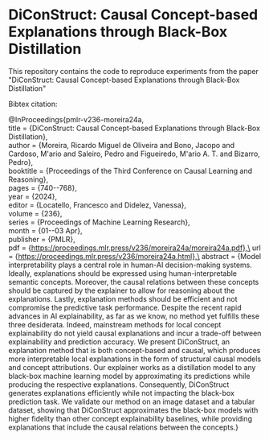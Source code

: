 # DiConStruct: Causal Concept-based Explanations through Black-Box Distillation

This repository contains the code to reproduce experiments from the paper "DiConStruct: Causal Concept-based Explanations through Black-Box Distillation"


Bibtex citation:

@InProceedings{pmlr-v236-moreira24a,\
  title = 	 {DiConStruct: Causal Concept-based Explanations through Black-Box Distillation},\
  author =       {Moreira, Ricardo Miguel de Oliveira and Bono, Jacopo and Cardoso, M\'ario and Saleiro, Pedro and Figueiredo, M\'ario A. T. and Bizarro, Pedro},\
  booktitle = 	 {Proceedings of the Third Conference on Causal Learning and Reasoning},\
  pages = 	 {740--768},\
  year = 	 {2024},\
  editor = 	 {Locatello, Francesco and Didelez, Vanessa},\
  volume = 	 {236},\
  series = 	 {Proceedings of Machine Learning Research},\
  month = 	 {01--03 Apr},\
  publisher =    {PMLR},\
  pdf = 	 {https://proceedings.mlr.press/v236/moreira24a/moreira24a.pdf},\
  url = 	 {https://proceedings.mlr.press/v236/moreira24a.html},\
  abstract = 	 {Model interpretability plays a central role in human-AI decision-making systems. Ideally, explanations should be expressed using human-interpretable semantic concepts. Moreover, the causal relations between these concepts should be captured by the explainer to allow for reasoning about the explanations. Lastly, explanation methods should be efficient and not compromise the predictive task performance. Despite the recent rapid advances in AI explainability, as far as we know, no method yet fulfills these three desiderata. Indeed, mainstream methods for local concept explainability do not yield causal explanations and incur a trade-off between explainability and prediction accuracy. We present DiConStruct, an explanation method that is both concept-based and causal, which produces more interpretable local explanations in the form of structural causal models and concept attributions. Our explainer works as a distillation model to any black-box machine learning model by approximating its predictions while producing the respective explanations. Consequently, DiConStruct generates explanations efficiently while not impacting the black-box prediction task. We validate our method on an image dataset and a tabular dataset, showing that DiConStruct approximates the black-box models with higher fidelity than other concept explainability baselines, while providing explanations that include the causal relations between the concepts.}
